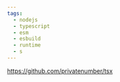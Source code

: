 ```yaml
---
tags:
  - nodejs
  - typescript
  - esm
  - esbuild
  - runtime
  - s
---
```

https://github.com/privatenumber/tsx
